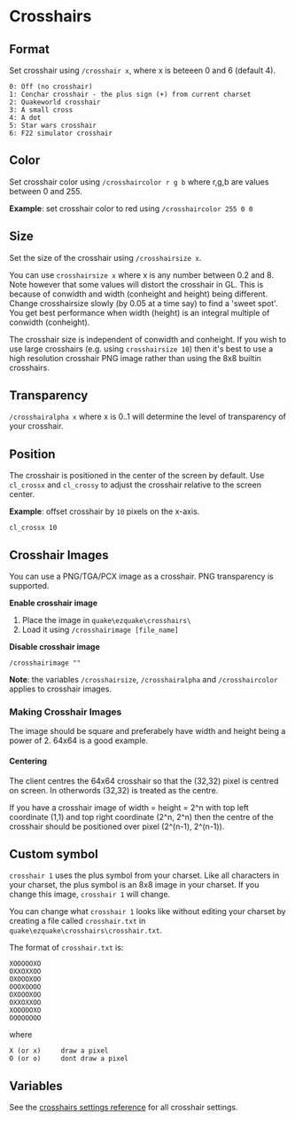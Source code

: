 ---
---

# Crosshairs

## Format

Set crosshair using `/crosshair x`, where x is beteeen 0 and 6 (default 4).

```
0: Off (no crosshair)
1: Conchar crosshair - the plus sign (+) from current charset
2: Quakeworld crosshair
3: A small cross
4: A dot
5: Star wars crosshair
6: F22 simulator crosshair
```

## Color

Set crosshair color using `/crosshaircolor r g b` where r,g,b are values between 0 and 255.

**Example**: set crosshair color to red using `/crosshaircolor 255 0 0`

## Size

Set the size of the crosshair using `/crosshairsize x`.

You can use `crosshairsize x` where x is any number between 0.2 and 8. Note however that some values will distort the crosshair in GL. This
is because of conwidth and width (conheight and height) being different. Change crosshairsize slowly (by 0.05 at a time say) to find a 'sweet spot'. You get
best performance when width (height) is an integral multiple of conwidth (conheight).

The crosshair size is independent of conwidth and conheight. If you wish to use large crosshairs (e.g. using `crosshairsize 10`) then it's best to use a high
resolution crosshair PNG image rather than using the 8x8 builtin crosshairs.

## Transparency

`/crosshairalpha x` where x is 0..1 will determine the level of transparency of your crosshair.

## Position

The crosshair is positioned in the center of the screen by default. Use `cl_crossx` and `cl_crossy` to adjust the crosshair relative to the screen center.

**Example**: offset crosshair by `10` pixels on the x-axis.

```
cl_crossx 10
```

## Crosshair Images

You can use a PNG/TGA/PCX image as a crosshair. PNG transparency is supported.

**Enable crosshair image**

1. Place the image in `quake\ezquake\crosshairs\`
2. Load it using `/crosshairimage [file_name]`

**Disable crosshair image**

```
/crosshairimage ""
```

**Note**: the variables `/crosshairsize`, `/crosshairalpha` and `/crosshaircolor` applies to crosshair images.

### Making Crosshair Images

The image should be square and preferabely have width and height being a power of 2. 64x64 is a good example.

#### Centering

The client centres the 64x64 crosshair so that the (32,32) pixel is centred on screen. In otherwords (32,32) is treated as the centre.

If you have a crosshair image of width = height = 2\^n with top left coordinate (1,1) and top right coordinate (2\^n, 2\^n) then the centre of the crosshair
should be positioned over pixel (2\^(n-1), 2\^(n-1)).

## Custom symbol

`crosshair 1` uses the plus symbol from your charset. Like all characters in your charset, the plus symbol is an 8x8 image in your charset. If you change this
image, `crosshair 1` will change.

You can change what `crosshair 1` looks like without editing your charset by creating a file called `crosshair.txt`
in `quake\ezquake\crosshairs\crosshair.txt`.

The format of `crosshair.txt` is:

```
XOOOOOXO
OXXOXXOO
OXOOOXOO
OOOXOOOO
OXOOOXOO
OXXOXXOO
XOOOOOXO
OOOOOOOO
```

where

```
X (or x)     draw a pixel
O (or o)     dont draw a pixel
```

## Variables

See the [crosshairs settings reference](./settings/graphics#crosshair-settings) for all crosshair settings.
